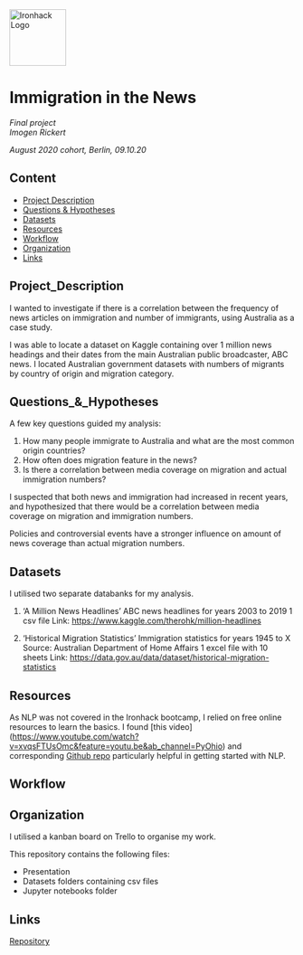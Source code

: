 <img src="https://bit.ly/2VnXWr2" alt="Ironhack Logo" width="100"/>

# Immigration in the News

*Final project*  
*Imogen Rickert*

*August 2020 cohort, Berlin, 09.10.20*

## Content
- [Project Description](#Project_Description)  
- [Questions & Hypotheses](#Questions_&_Hypotheses)  
- [Datasets](#datasets)
- [Resources](#resources) 
- [Workflow](#workflow)
- [Organization](#organization)
- [Links](#links)


## Project_Description

I wanted to investigate if there is a correlation between the frequency of news articles on immigration and number of immigrants, using Australia as a case study. 

I was able to locate a dataset on Kaggle containing over 1 million news headings and their dates from the main Australian public broadcaster, ABC news. I located Australian government datasets with numbers of migrants by country of origin and migration category. 


## Questions_&_Hypotheses

A few key questions guided my analysis:

1. How many people immigrate to Australia and what are the most common origin countries?
2. How often does migration feature in the news?
3. Is there a correlation between media coverage on migration and actual immigration numbers?

I suspected that both news and immigration had increased in recent years, and hypothesized that there would be a correlation between media coverage on migration and immigration numbers. 


Policies and controversial events have a stronger influence on amount of news coverage than actual migration numbers. 

## Datasets
I utilised two separate databanks for my analysis.

1. ‘A Million News Headlines’
ABC news headlines for years 2003 to 2019
1 csv file
Link: https://www.kaggle.com/therohk/million-headlines

2. ‘Historical Migration Statistics’
Immigration statistics for years 1945 to X
Source: Australian Department of Home Affairs
1 excel file with 10 sheets
Link: https://data.gov.au/data/dataset/historical-migration-statistics

## Resources

As NLP was not covered in the Ironhack bootcamp, I relied on free online resources to learn the basics. I found [this video] (https://www.youtube.com/watch?v=xvqsFTUsOmc&feature=youtu.be&ab_channel=PyOhio) and corresponding [Github repo](https://github.com/adashofdata/nlp-in-python-tutorial/blob/master/1-Data-Cleaning.ipynb) particularly helpful in getting started with NLP. 

## Workflow



## Organization

I utilised a kanban board on Trello to organise my work. 

This repository contains the following files:
- Presentation
- Datasets folders containing csv files
- Jupyter notebooks folder


## Links

[Repository](https://github.com/imogen-rickert/immigration-news)  
